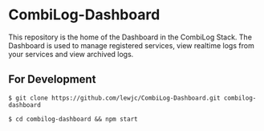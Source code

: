 # CombiLog-Dashboard

This repository is the home of the Dashboard in the CombiLog Stack. The Dashboard is used to manage registered services, view realtime logs from your services and view archived logs.

## For Development

```
$ git clone https://github.com/lewjc/CombiLog-Dashboard.git combilog-dashboard

$ cd combilog-dashboard && npm start

```
